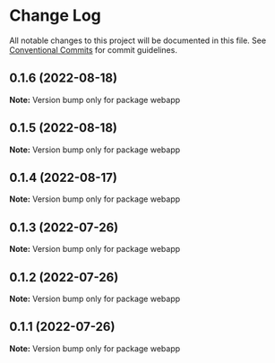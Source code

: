 # Change Log

All notable changes to this project will be documented in this file.
See [Conventional Commits](https://conventionalcommits.org) for commit guidelines.

## 0.1.6 (2022-08-18)

**Note:** Version bump only for package webapp





## 0.1.5 (2022-08-18)

**Note:** Version bump only for package webapp





## 0.1.4 (2022-08-17)

**Note:** Version bump only for package webapp





## 0.1.3 (2022-07-26)

**Note:** Version bump only for package webapp





## 0.1.2 (2022-07-26)

**Note:** Version bump only for package webapp





## 0.1.1 (2022-07-26)

**Note:** Version bump only for package webapp
